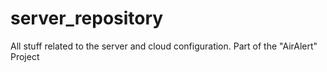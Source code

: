 # server_repository
All stuff related to the server and cloud configuration. Part of the "AirAlert" Project

